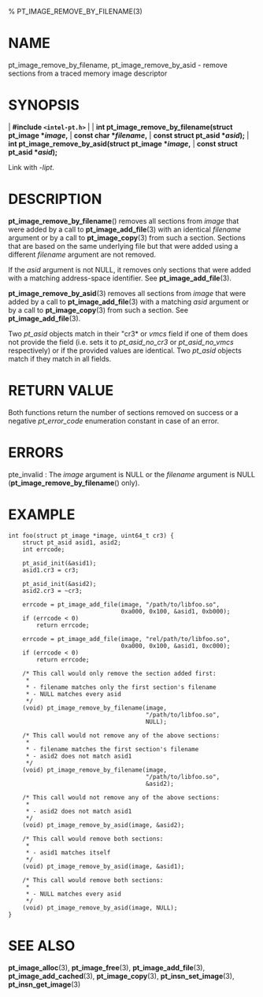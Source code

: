 % PT_IMAGE_REMOVE_BY_FILENAME(3)

<!---
 ! Copyright (C) 2015-2025 Intel Corporation
 ! SPDX-License-Identifier: BSD-3-Clause
 !
 ! Redistribution and use in source and binary forms, with or without
 ! modification, are permitted provided that the following conditions are met:
 !
 !  * Redistributions of source code must retain the above copyright notice,
 !    this list of conditions and the following disclaimer.
 !  * Redistributions in binary form must reproduce the above copyright notice,
 !    this list of conditions and the following disclaimer in the documentation
 !    and/or other materials provided with the distribution.
 !  * Neither the name of Intel Corporation nor the names of its contributors
 !    may be used to endorse or promote products derived from this software
 !    without specific prior written permission.
 !
 ! THIS SOFTWARE IS PROVIDED BY THE COPYRIGHT HOLDERS AND CONTRIBUTORS "AS IS"
 ! AND ANY EXPRESS OR IMPLIED WARRANTIES, INCLUDING, BUT NOT LIMITED TO, THE
 ! IMPLIED WARRANTIES OF MERCHANTABILITY AND FITNESS FOR A PARTICULAR PURPOSE
 ! ARE DISCLAIMED. IN NO EVENT SHALL THE COPYRIGHT OWNER OR CONTRIBUTORS BE
 ! LIABLE FOR ANY DIRECT, INDIRECT, INCIDENTAL, SPECIAL, EXEMPLARY, OR
 ! CONSEQUENTIAL DAMAGES (INCLUDING, BUT NOT LIMITED TO, PROCUREMENT OF
 ! SUBSTITUTE GOODS OR SERVICES; LOSS OF USE, DATA, OR PROFITS; OR BUSINESS
 ! INTERRUPTION) HOWEVER CAUSED AND ON ANY THEORY OF LIABILITY, WHETHER IN
 ! CONTRACT, STRICT LIABILITY, OR TORT (INCLUDING NEGLIGENCE OR OTHERWISE)
 ! ARISING IN ANY WAY OUT OF THE USE OF THIS SOFTWARE, EVEN IF ADVISED OF THE
 ! POSSIBILITY OF SUCH DAMAGE.
 !-->

# NAME

pt_image_remove_by_filename, pt_image_remove_by_asid - remove sections from a
traced memory image descriptor


# SYNOPSIS

| **\#include `<intel-pt.h>`**
|
| **int pt_image_remove_by_filename(struct pt_image \**image*,**
|                                 **const char \**filename*,**
|                                 **const struct pt_asid \**asid*);**
| **int pt_image_remove_by_asid(struct pt_image \**image*,**
|                             **const struct pt_asid \**asid*);**

Link with *-lipt*.


# DESCRIPTION

**pt_image_remove_by_filename**() removes all sections from *image* that were
added by a call to **pt_image_add_file**(3) with an identical *filename*
argument or by a call to **pt_image_copy**(3) from such a section.  Sections
that are based on the same underlying file but that were added using a different
*filename* argument are not removed.

If the *asid* argument is not NULL, it removes only sections that were added
with a matching address-space identifier.  See **pt_image_add_file**(3).

**pt_image_remove_by_asid**(3) removes all sections from *image* that were added
by a call to **pt_image_add_file**(3) with a matching *asid* argument or by a
call to **pt_image_copy**(3) from such a section.  See **pt_image_add_file**(3).

Two *pt_asid* objects match in their "cr3* or *vmcs* field if one of them does
not provide the field (i.e. sets it to *pt_asid_no_cr3* or *pt_asid_no_vmcs*
respectively) or if the provided values are identical.  Two *pt_asid* objects
match if they match in all fields.


# RETURN VALUE

Both functions return the number of sections removed on success or a negative
*pt_error_code* enumeration constant in case of an error.


# ERRORS

pte_invalid
:   The *image* argument is NULL or the *filename* argument is NULL
    (**pt_image_remove_by_filename**() only).


# EXAMPLE

~~~{.c}
int foo(struct pt_image *image, uint64_t cr3) {
	struct pt_asid asid1, asid2;
	int errcode;

	pt_asid_init(&asid1);
	asid1.cr3 = cr3;

	pt_asid_init(&asid2);
	asid2.cr3 = ~cr3;

	errcode = pt_image_add_file(image, "/path/to/libfoo.so",
								0xa000, 0x100, &asid1, 0xb000);
	if (errcode < 0)
		return errcode;

	errcode = pt_image_add_file(image, "rel/path/to/libfoo.so",
								0xa000, 0x100, &asid1, 0xc000);
	if (errcode < 0)
		return errcode;

	/* This call would only remove the section added first:
	 *
	 * - filename matches only the first section's filename
	 * - NULL matches every asid
	 */
	(void) pt_image_remove_by_filename(image,
									   "/path/to/libfoo.so",
									   NULL);

	/* This call would not remove any of the above sections:
	 *
	 * - filename matches the first section's filename
	 * - asid2 does not match asid1
	 */
	(void) pt_image_remove_by_filename(image,
									   "/path/to/libfoo.so",
									   &asid2);

	/* This call would not remove any of the above sections:
	 *
	 * - asid2 does not match asid1
	 */
	(void) pt_image_remove_by_asid(image, &asid2);

	/* This call would remove both sections:
	 *
	 * - asid1 matches itself
	 */
	(void) pt_image_remove_by_asid(image, &asid1);

	/* This call would remove both sections:
	 *
	 * - NULL matches every asid
	 */
	(void) pt_image_remove_by_asid(image, NULL);
}
~~~


# SEE ALSO

**pt_image_alloc**(3), **pt_image_free**(3), **pt_image_add_file**(3),
**pt_image_add_cached**(3), **pt_image_copy**(3), **pt_insn_set_image**(3),
**pt_insn_get_image**(3)
